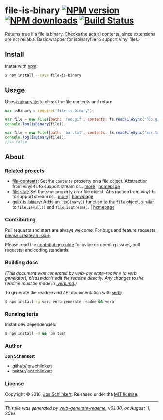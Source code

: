 # file-is-binary [![NPM version](https://img.shields.io/npm/v/file-is-binary.svg?style=flat)](https://www.npmjs.com/package/file-is-binary) [![NPM downloads](https://img.shields.io/npm/dm/file-is-binary.svg?style=flat)](https://npmjs.org/package/file-is-binary) [![Build Status](https://img.shields.io/travis/jonschlinkert/file-is-binary.svg?style=flat)](https://travis-ci.org/jonschlinkert/file-is-binary)

Returns true if a file is binary. Checks the actual contents, since extensions are not reliable. Basic wrapper for isbinaryfile to support vinyl files.

## Install

Install with [npm](https://www.npmjs.com/):

```sh
$ npm install --save file-is-binary
```

## Usage

Uses [isbinaryfile](https://github.com/gjtorikian/isBinaryFile) to check the file contents and return

```js
var isBinary = require('file-is-binary');

var file = new File({path: 'foo.gif', contents: fs.readFileSync('foo.gif')});
console.log(isBinary(file));

var file = new File({path: 'bar.txt', contents: fs.readFileSync('bar.txt')});
console.log(isBinary(file));
//=> false
```

## About

### Related projects

* [file-contents](https://www.npmjs.com/package/file-contents): Set the `contents` property on a file object. Abstraction from vinyl-fs to support stream or… [more](https://github.com/jonschlinkert/file-contents) | [homepage](https://github.com/jonschlinkert/file-contents "Set the `contents` property on a file object. Abstraction from vinyl-fs to support stream or non-stream usage.")
* [file-stat](https://www.npmjs.com/package/file-stat): Set the `stat` property on a file object. Abstraction from vinyl-fs to support stream or… [more](https://github.com/jonschlinkert/file-stat) | [homepage](https://github.com/jonschlinkert/file-stat "Set the `stat` property on a file object. Abstraction from vinyl-fs to support stream or non-stream usage.")
* [gulp-is-binary](https://www.npmjs.com/package/gulp-is-binary): Adds an `.isBinary()` function to the `file` object, similar to `file.isNull()` and `file.isStream()`. | [homepage](https://github.com/jonschlinkert/gulp-is-binary "Adds an `.isBinary()` function to the `file` object, similar to `file.isNull()` and `file.isStream()`.")

### Contributing

Pull requests and stars are always welcome. For bugs and feature requests, [please create an issue](../../issues/new).

Please read the [contributing guide](contributing.md) for avice on opening issues, pull requests, and coding standards.

### Building docs

_(This document was generated by [verb-generate-readme](https://github.com/verbose/verb-generate-readme) (a [verb](https://github.com/verbose/verb) generator), please don't edit the readme directly. Any changes to the readme must be made in [.verb.md](.verb.md).)_

To generate the readme and API documentation with [verb](https://github.com/verbose/verb):

```sh
$ npm install -g verb verb-generate-readme && verb
```

### Running tests

Install dev dependencies:

```sh
$ npm install -d && npm test
```

### Author

**Jon Schlinkert**

* [github/jonschlinkert](https://github.com/jonschlinkert)
* [twitter/jonschlinkert](http://twitter.com/jonschlinkert)

### License

Copyright © 2016, [Jon Schlinkert](https://github.com/jonschlinkert).
Released under the [MIT license](https://github.com/jonschlinkert/file-is-binary/blob/master/LICENSE).

***

_This file was generated by [verb-generate-readme](https://github.com/verbose/verb-generate-readme), v0.1.30, on August 11, 2016._